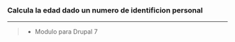 ### Calcula la edad dado un numero de identificion personal
---------------------------------------

> - Modulo para Drupal 7

